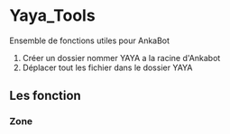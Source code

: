 # Yaya_Tools
 Ensemble de fonctions utiles pour AnkaBot
 
 1. Créer un dossier nommer YAYA a la racine d'Ankabot
 2. Déplacer tout les fichier dans le dossier YAYA
 
## Les fonction
 
### Zone



